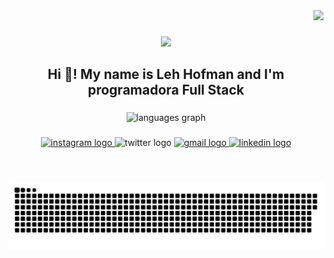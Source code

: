 <div align="right">
  <img src="https://profile-counter.glitch.me/lehhofman/count.svg?"  />
</div>

###

<div align="center">
  <img height="100" src="https://i.imgflip.com/65efzo.gif"  />
</div>

###

<h2 align="center">Hi 👋! My name is Leh Hofman and I'm programadora Full Stack</h2>

###

<div align="center">
  
  <img src="https://github-readme-stats.vercel.app/api/top-langs?username=lehhofman&locale=en&hide_title=false&layout=compact&card_width=320&langs_count=7&theme=dracula&hide_border=false" height="151" alt="languages graph"  />
</div>

###

<div align="center">
  <a href="https://www.instagram.com/lehhofman/" target="_blank">
    <img src="https://img.shields.io/static/v1?message=Instagram&logo=instagram&label=&color=E4405F&logoColor=white&labelColor=&style=for-the-badge" height="35" alt="instagram logo"  />
  </a>
  <img src="https://img.shields.io/static/v1?message=Twitter&logo=twitter&label=&color=1DA1F2&logoColor=white&labelColor=&style=for-the-badge" height="35" alt="twitter logo"  />
  <a href="desenvolvimentoleticia43@gmail.com" target="_blank">
    <img src="https://img.shields.io/static/v1?message=Gmail&logo=gmail&label=&color=D14836&logoColor=white&labelColor=&style=for-the-badge" height="35" alt="gmail logo"  />
  </a>
  <a href="https://www.linkedin.com/in/leticia-hofman-202955299" target="_blank">
    <img src="https://img.shields.io/static/v1?message=LinkedIn&logo=linkedin&label=&color=0077B5&logoColor=white&labelColor=&style=for-the-badge" height="35" alt="linkedin logo"  />
  </a>
</div>

###

<br clear="both">

<p align="center">
 <img width="1000" src="assets/snake.svg" alt="snake"/>
</p>

###
